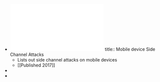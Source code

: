 - ![Classification of Side Channel Attacks on Mobile Devices](../assets/Systematic_Classification_of_Side-Channel_Attacks_A_Case_Study_for_Mobile_Devices_1732505080639_0.pdf)
  title:: Mobile device Side Channel Attacks
	- Lists out side channel attacks on mobile devices
	- [[Published 2017]]
-
-